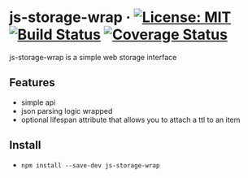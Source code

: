 # js-storage-wrap &middot; [![License: MIT](https://img.shields.io/badge/License-MIT-blue.svg)](https://opensource.org/licenses/MIT) [![Build Status](https://travis-ci.org/asulta/storage-wrap.svg?branch=master)](https://travis-ci.org/asulta/storage-wrap) [![Coverage Status](https://coveralls.io/repos/github/asulta/js-storage-wrap/badge.svg?branch=master)](https://coveralls.io/github/asulta/js-storage-wrap?branch=master)

js-storage-wrap is a simple web storage interface


## Features
- simple api
- json parsing logic wrapped
- optional lifespan attribute that allows you to attach a ttl to an item


## Install
- `npm install --save-dev js-storage-wrap`
